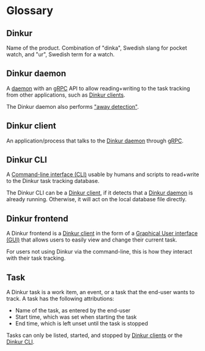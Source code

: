 <!--
Dinkur the task time tracking utility.
<https://github.com/dinkur/dinkur>

SPDX-FileCopyrightText: 2021 Kalle Fagerberg
SPDX-License-Identifier: CC-BY-4.0
-->

# Glossary

## Dinkur

Name of the product. Combination of "dinka", Swedish slang for pocket watch, and
"ur", Swedish term for a watch.

## Dinkur daemon

A [daemon](<https://en.wikipedia.org/wiki/Daemon_(computing)>) with an
[gRPC](https://grpc.io/) API to allow reading+writing to the task tracking from
other applications, such as [Dinkur clients](#dinkur-client).

The Dinkur daemon also performs ["away detection"](away-detection.md).

## Dinkur client

An application/process that talks to the [Dinkur daemon](#dinkur-daemon) through
[gRPC](https://grpc.io/).

## Dinkur CLI

A [Command-line interface (CLI)](https://en.wikipedia.org/wiki/Command-line_interface)
usable by humans and scripts to read+write to the Dinkur task tracking database.

The Dinkur CLI can be a [Dinkur client](#dinkur-client), if it detects that a
[Dinkur daemon](#dinkur-daemon) is already running. Otherwise, it will act on
the local database file directly.

## Dinkur frontend

A Dinkur frontend is a [Dinkur client](#dinkur-client) in the form of a
[Graphical User interface (GUI)](https://en.wikipedia.org/wiki/Graphical_user_interface)
that allows users to easily view and change their current task.

For users not using Dinkur via the command-line, this is how they interact with
their task tracking.

## Task

A Dinkur task is a work item, an event, or a task that the end-user wants to
track. A task has the following attributions:

- Name of the task, as entered by the end-user
- Start time, which was set when starting the task
- End time, which is left unset until the task is stopped

Tasks can only be listed, started, and stopped by
[Dinkur clients](#dinkur-client) or the [Dinkur CLI](#dinkur-cli).
